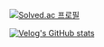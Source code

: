 [![Solved.ac 프로필](http://mazassumnida.wtf/api/v2/generate_badge?boj=mickeyshoes)](https://solved.ac/mickeyshoes)

[![Velog's GitHub stats](https://velog-readme-stats.vercel.app/api?name=mickeyshoes)](https://velog.io/mickeyshoes)


<!--
**mickeyshoes/mickeyshoes** is a ✨ _special_ ✨ repository because its `README.md` (this file) appears on your GitHub profile.

Here are some ideas to get you started:

- 🔭 I’m currently working on ...
- 🌱 I’m currently learning ...
- 👯 I’m looking to collaborate on ...
- 🤔 I’m looking for help with ...
- 💬 Ask me about ...
- 📫 How to reach me: ...
- 😄 Pronouns: ...
- ⚡ Fun fact: ...
-->

